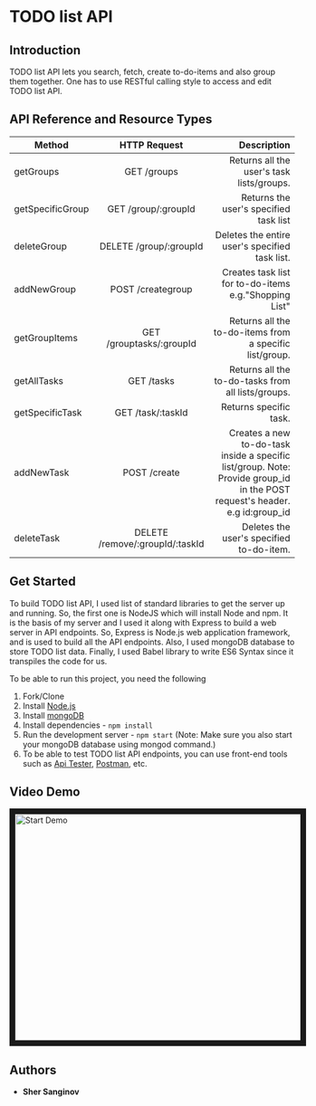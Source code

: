 # TODO list API


## Introduction

TODO list API lets you search, fetch, create to-do-items and also group them together. One has to use RESTful calling style to access and edit TODO list API.

## API Reference and Resource Types

| Method       	 | HTTP Request  	| Description|
| ------------- |:-------------:	| -----:      |
| getGroups     | GET  /groups           | Returns all the user's task lists/groups.|
| getSpecificGroup| GET /group/:groupId | Returns the user's specified task list |
| deleteGroup   | DELETE /group/:groupId| Deletes the entire user's specified task list. |
| addNewGroup   | POST  /creategroup    | Creates task list for to-do-items e.g."Shopping List"|
|getGroupItems  | GET  /grouptasks/:groupId | Returns all the to-do-items from a specific list/group.|
| getAllTasks   | GET  /tasks           | Returns all the to-do-tasks from all lists/groups.|
| getSpecificTask| GET  /task/:taskId  | Returns specific task.|
| addNewTask   | POST  /create         | Creates a new to-do-task inside a specific list/group. Note: Provide group_id in the POST request's header. e.g id:group_id|
| deleteTask    | DELETE  /remove/:groupId/:taskId| Deletes the user's specified to-do-item.|

## Get Started

To build TODO list API, I used list of standard libraries to get the server up and running. So, the first one is NodeJS which will install Node and npm. It is the basis of my server and I used it along with Express to build a web server in API endpoints. So, Express is Node.js web application framework, and is used to build all the API endpoints. Also, I used mongoDB database to store TODO list data. Finally, I used Babel library to write ES6 Syntax since it transpiles the code for us.

To be able to run this project, you need the following
1. Fork/Clone
1. Install [Node.js](https://nodejs.org/en/)
1. Install [mongoDB](https://www.mongodb.com/)
1. Install dependencies - `npm install`
1. Run the development server - `npm start`  (Note: Make sure you also start your mongoDB database using mongod command.)
1. To be able to test TODO list API endpoints, you can use front-end tools such as [Api Tester](https://apitester.com/), [Postman](https://www.getpostman.com/), etc.

## Video Demo

<a href="https://www.youtube.com/watch?v=XBAy-1FJA4c" target="blank"><img src="https://ibin.co/w800/3iRwwy2uKwvS.png"
alt="Start Demo" width="1000" height="400" border="10" /></a>

## Authors

* **Sher Sanginov**
